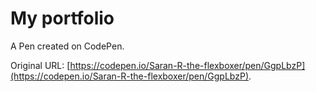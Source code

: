 # My portfolio 

A Pen created on CodePen.

Original URL: [https://codepen.io/Saran-R-the-flexboxer/pen/GgpLbzP](https://codepen.io/Saran-R-the-flexboxer/pen/GgpLbzP).

